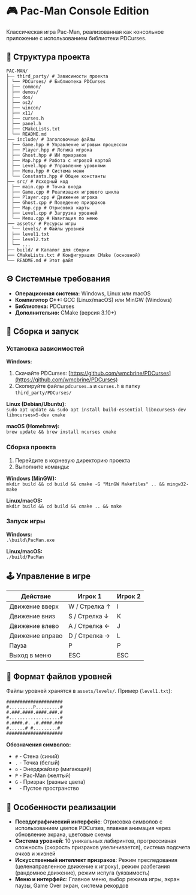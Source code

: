 # 🎮 Pac-Man Console Edition
Классическая игра Pac-Man, реализованная как консольное приложение с использованием библиотеки PDCurses.

## 📂 Структура проекта
```
PAC-MAN/
├── third_party/ # Зависимости проекта
│ └── PDCurses/ # Библиотека PDCurses
│ ├── common/
│ ├── demos/
│ ├── dos/
│ ├── os2/
│ ├── wincon/
│ ├── x11/
│ ├── curses.h
│ ├── panel.h
│ ├── CMakeLists.txt
│ └── README.md
├── include/ # Заголовочные файлы
│ ├── Game.hpp # Управление игровым процессом
│ ├── Player.hpp # Логика игрока
│ ├── Ghost.hpp # ИИ призраков
│ ├── Map.hpp # Работа с игровой картой
│ ├── Level.hpp # Управление уровнями
│ ├── Menu.hpp # Система меню
│ └── Constants.hpp # Общие константы
├── src/ # Исходный код
│ ├── main.cpp # Точка входа
│ ├── Game.cpp # Реализация игрового цикла
│ ├── Player.cpp # Движение игрока
│ ├── Ghost.cpp # Поведение призраков
│ ├── Map.cpp # Отрисовка карты
│ ├── Level.cpp # Загрузка уровней
│ └── Menu.cpp # Навигация по меню
├── assets/ # Ресурсы игры
│ └── levels/ # Файлы уровней
│ ├── level1.txt
│ ├── level2.txt
│ └── ...
├── build/ # Каталог для сборки
├── CMakeLists.txt # Конфигурация CMake (основной)
└── README.md # Этот файл
```


## ⚙️ Системные требования
- **Операционная система:** Windows, Linux или macOS
- **Компилятор C++:** GCC (Linux/macOS) или MinGW (Windows)
- **Библиотека:** PDCurses
- **Дополнительно:** CMake (версия 3.10+)

## 🚀 Сборка и запуск
### Установка зависимостей
**Windows:**  
1. Скачайте PDCurses: [https://github.com/wmcbrine/PDCurses](https://github.com/wmcbrine/PDCurses)  
2. Скопируйте файлы `pdcurses.a` и `curses.h` в папку `third_party/PDCurses/`  

**Linux (Debian/Ubuntu):**  
`sudo apt update && sudo apt install build-essential libncurses5-dev libncursesw5-dev cmake`

**macOS (Homebrew):**  
`brew update && brew install ncurses cmake`

### Сборка проекта
1. Перейдите в корневую директорию проекта
2. Выполните команды:

**Windows (MinGW):**  
`mkdir build && cd build && cmake -G "MinGW Makefiles" .. && mingw32-make`

**Linux/macOS:**  
`mkdir build && cd build && cmake .. && make`

### Запуск игры
**Windows:**  
`.\build\PacMan.exe`

**Linux/macOS:**  
`./build/PacMan`

## 🕹️ Управление в игре
| Действие         | Игрок 1        | Игрок 2 |
|------------------|----------------|---------|
| Движение вверх   | W / Стрелка ↑  | I       |
| Движение вниз    | S / Стрелка ↓  | K       |
| Движение влево   | A / Стрелка ←  | J       |
| Движение вправо  | D / Стрелка →  | L       |
| Пауза            | P              | P       |
| Выход в меню     | ESC            | ESC     |

## 🧩 Формат файлов уровней
Файлы уровней хранятся в `assets/levels/`. Пример (`level1.txt`):
```
#####################
#.........P.........#
#.###.####.####.###.#
#...................#
#.####.#. .#.####.###
#......# #.........#
#####################
```

**Обозначения символов:**
- `#` - Стена (синий)
- `.` - Точка (белый)
- `o` - Энерджайзер (мигающий)
- `P` - Pac-Man (желтый)
- `G` - Призрак (разные цвета)
- ` ` - Пустое пространство

## 🧠 Особенности реализации
- **Псевдографический интерфейс**: Отрисовка символов с использованием цветов PDCurses, плавная анимация через обновление экрана, цветовые схемы
- **Система уровней**: 10 уникальных лабиринтов, прогрессивная сложность (скорость призраков увеличивается), система подсчета очков и жизней
- **Искусственный интеллект призраков**: Режим преследования (целенаправленное движение к игроку), режим разбегания (рандомное движение), режим испуга (уязвимость)
- **Меню и интерфейс**: Главное меню, выбор режима игры, экран паузы, Game Over экран, система рекордов
